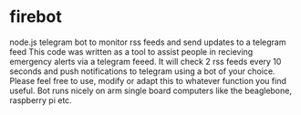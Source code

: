 # firebot
node.js telegram bot to monitor rss feeds and send updates to a telegram feed
This code was written as a tool to assist people in recieving emergency alerts via a telegram feeed. It will check 2 rss feeds every 10 seconds and 
push notifications to telegram using a bot of your choice. Please feel free to use, modify or adapt this to whatever function you find useful.
Bot runs nicely on arm single board computers like the beaglebone, raspberry pi etc.
